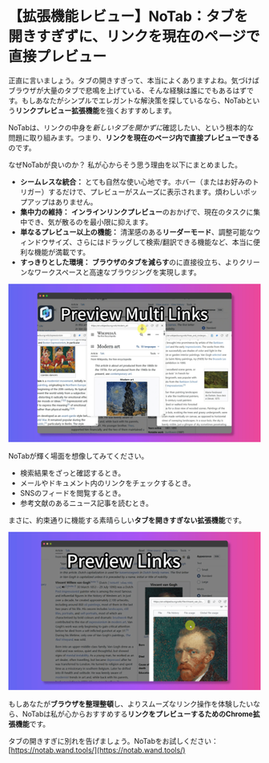 # 【拡張機能レビュー】NoTab：タブを開きすぎずに、リンクを現在のページで直接プレビュー

正直に言いましょう。タブの開きすぎって、本当によくありますよね。気づけばブラウザが大量のタブで悲鳴を上げている、そんな経験は誰にでもあるはずです。もしあなたがシンプルでエレガントな解決策を探しているなら、NoTabという**リンクプレビュー拡張機能**を強くおすすめします。

NoTabは、リンクの中身を*新しいタブを開かずに*確認したい、という根本的な問題に取り組みます。つまり、**リンクを現在のページ内で直接プレビューできる**のです。

なぜNoTabが良いのか？ 私が心からそう思う理由を以下にまとめました。

*   **シームレスな統合：** とても自然な使い心地です。ホバー（またはお好みのトリガー）するだけで、プレビューがスムーズに表示されます。煩わしいポップアップはありません。
*   **集中力の維持：** **インラインリンクプレビュー**のおかげで、現在のタスクに集中でき、気が散るのを最小限に抑えます。
*   **単なるプレビュー以上の機能：** 清潔感のある**リーダーモード**、調整可能なウィンドウサイズ、さらにはドラッグして検索/翻訳できる機能など、本当に便利な機能が満載です。
*   **すっきりとした環境：** **ブラウザのタブを減らす**のに直接役立ち、よりクリーンなワークスペースと高速なブラウジングを実現します。

![NoTabでリンクをスムーズにプレビュー](../images/notab1.png)

NoTabが輝く場面を想像してみてください。
*   検索結果をざっと確認するとき。
*   メールやドキュメント内のリンクをチェックするとき。
*   SNSのフィードを閲覧するとき。
*   参考文献のあるニュース記事を読むとき。

まさに、約束通りに機能する素晴らしい**タブを開きすぎない拡張機能**です。

![NoTabの設定と機能](../images/notab2.png)

もしあなたが**ブラウザを整理整頓**し、よりスムーズなリンク操作を体験したいなら、NoTabは私が心からおすすめする**リンクをプレビューするためのChrome拡張機能**です。

タブの開きすぎに別れを告げましょう。NoTabをお試しください：[https://notab.wand.tools/](https://notab.wand.tools/)

